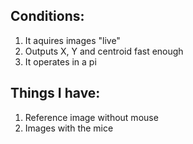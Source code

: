 ## Conditions:

1. It aquires images "live"
2. Outputs X, Y and centroid fast enough
3. It operates in a pi


## Things I have:

1. Reference image without mouse
2. Images with the mice

